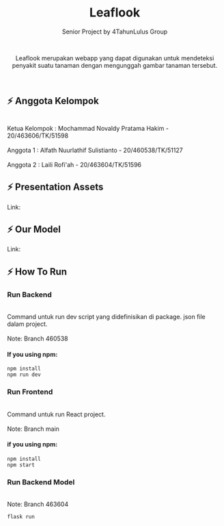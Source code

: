 <h1 align="center">
  Leaflook
</h1>

<p align="center">Senior Project by 4TahunLulus Group</p><br>
<p align="center">Leaflook merupakan webapp yang dapat digunakan untuk mendeteksi penyakit suatu tanaman dengan mengunggah gambar tanaman tersebut.</p><br>

## ⚡ Anggota Kelompok
<br> Ketua Kelompok  : Mochammad Novaldy Pratama Hakim - 20/463606/TK/51598
<br><br> Anggota 1       : Alfath Nuurlathif Sulistianto - 20/460538/TK/51127
<br><br> Anggota 2       : Laili Rofi'ah - 20/463604/TK/51596

## ⚡ Presentation Assets
Link:

## ⚡ Our Model
Link:

## ⚡ How To Run

### Run Backend
<br> Command untuk run dev script yang didefinisikan di package. json file dalam project.
<br><br> Note: Branch 460538
#### If you using npm:
```
npm install
npm run dev
```
### Run Frontend
<br> Command untuk run React project.
<br><br> Note: Branch main
#### if you using npm:
```
npm install
npm start
```

### Run Backend Model
<br> Note: Branch 463604
```
flask run
```


